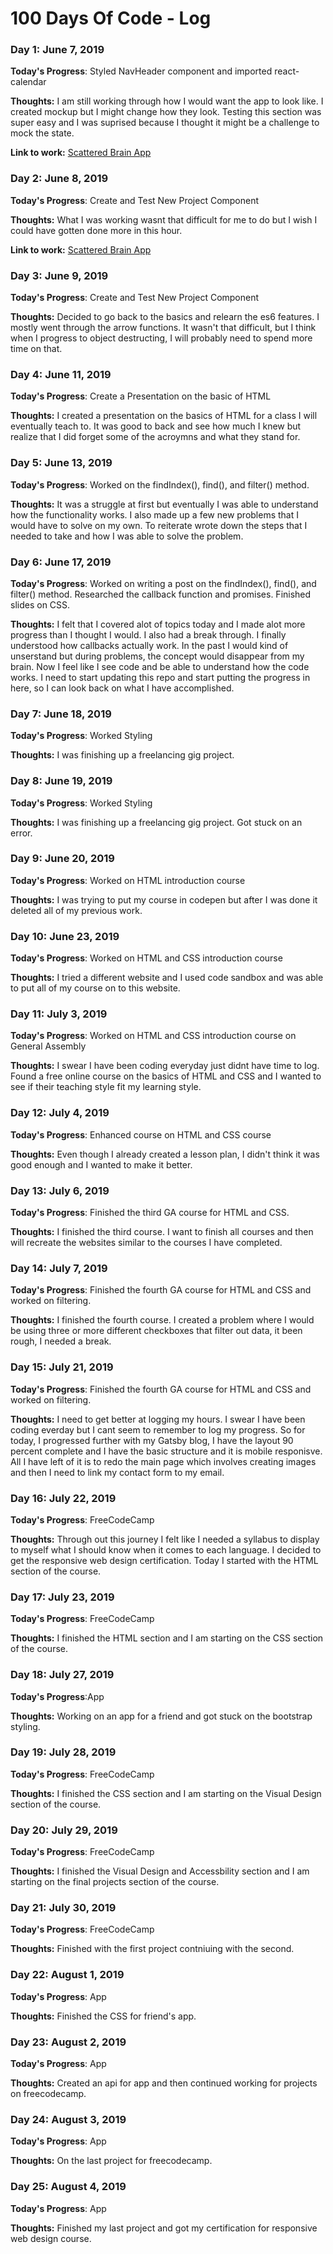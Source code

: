 # 100 Days Of Code - Log

### Day 1: June 7, 2019 


**Today's Progress**: Styled NavHeader component and imported react-calendar 

**Thoughts:** I am still working through how I would want the app to look like. I created mockup but I might change how they look. Testing this section was super easy and I was suprised because I thought it might be a challenge to mock the state.

**Link to work:** [Scattered Brain App](https://github.com/parshanapally/scattered-brain)


### Day 2: June 8, 2019 


**Today's Progress**: Create and Test New Project Component 

**Thoughts:** What I was working wasnt that difficult for me to do but I wish I could have gotten done more in this hour.

**Link to work:** [Scattered Brain App](https://github.com/parshanapally/scattered-brain)


### Day 3: June 9, 2019 


**Today's Progress**: Create and Test New Project Component 

**Thoughts:** Decided to go back to the basics and relearn the es6 features. I mostly went through the arrow functions. It wasn't that difficult, but I think when I progress to object destructing, I will probably need to spend more time on that.


### Day 4: June 11, 2019 


**Today's Progress**: Create a Presentation on the basic of HTML

**Thoughts:** I created a presentation on the basics of HTML for a class I will eventually teach to.
It was good to back and see how much I knew but realize that I did forget some of the acroymns and what they stand for.


### Day 5: June 13, 2019 


**Today's Progress**: Worked on the findIndex(), find(), and filter() method.

**Thoughts:** It was a struggle at first but eventually I was able to understand how the functionality works. I also made up a few new problems that I would have to solve on my own. To reiterate wrote down the steps that I needed to take and how I was able to solve the problem.

### Day 6: June 17, 2019 


**Today's Progress**: Worked on writing a post on the findIndex(), find(), and filter() method. Researched the callback function and promises. Finished slides on CSS.

**Thoughts:** I felt that I covered alot of topics today and I made alot more progress than I thought I would. I also had a break through. I finally understood how callbacks actually work. In the past I would kind of unserstand but during problems, the concept would disappear from my brain. Now I feel like I see code and be able to understand how the code works. I need to start updating this repo and start putting the progress in here, so I can look back on what I have accomplished.

### Day 7: June 18, 2019 


**Today's Progress**: Worked Styling

**Thoughts:** I was finishing up a freelancing gig project.

### Day 8: June 19, 2019 


**Today's Progress**: Worked Styling

**Thoughts:** I was finishing up a freelancing gig project. Got stuck on an error.

### Day 9: June 20, 2019 


**Today's Progress**: Worked on HTML introduction course

**Thoughts:** I was trying to put my course in codepen but after I was done it deleted all of my previous work.

### Day 10: June 23, 2019 


**Today's Progress**: Worked on HTML and CSS introduction course

**Thoughts:** I tried a different website and I used code sandbox and was able to put all of my course on to this website.

### Day 11: July 3, 2019 


**Today's Progress**: Worked on HTML and CSS introduction course on General Assembly

**Thoughts:**  I swear I have been coding everyday just didnt have time to log. Found a free online course on the basics of HTML and CSS and I wanted to see if their teaching style fit my learning style.

### Day 12: July 4, 2019 


**Today's Progress**: Enhanced course on HTML and CSS course

**Thoughts:** Even though I already created a lesson plan, I didn't think it was good enough and I wanted to make it better.


### Day 13: July 6, 2019 


**Today's Progress**: Finished the third GA course for HTML and CSS.

**Thoughts:** I finished the third course. I want to finish all courses and then will recreate the websites similar to the courses I have completed.


### Day 14: July 7, 2019 


**Today's Progress**: Finished the fourth GA course for HTML and CSS and worked on filtering.

**Thoughts:** I finished the fourth course. I created a problem where I would be using three or more different checkboxes that filter out data, it been rough, I needed a break.


### Day 15: July 21, 2019 


**Today's Progress**: Finished the fourth GA course for HTML and CSS and worked on filtering.

**Thoughts:** I need to get better at logging my hours. I swear I have been coding everday but I cant seem to remember to log my progress. So for today, I progressed further with my Gatsby blog, I have the layout 90 percent complete and I have the basic structure and it is mobile responisve. All I have left of it is to redo the main page which involves creating images and then I need to link my contact form to my email.

### Day 16: July 22, 2019 


**Today's Progress**: FreeCodeCamp

**Thoughts:** Through out this journey I felt like I needed a syllabus to display to myself what I should know when it comes to each language. I decided to get the responsive web design certification. Today I started with the HTML section of the course.


### Day 17: July 23, 2019 


**Today's Progress**: FreeCodeCamp

**Thoughts:** I finished the HTML section and I am starting on the CSS section of the course.


### Day 18: July 27, 2019 


**Today's Progress**:App

**Thoughts:** Working on an app for a friend and got stuck on the bootstrap styling.



### Day 19: July 28, 2019 


**Today's Progress**: FreeCodeCamp

**Thoughts:** I finished the CSS section and I am starting on the Visual Design section of the course.


### Day 20: July 29, 2019 


**Today's Progress**: FreeCodeCamp

**Thoughts:** I finished the Visual Design and Accessbility section and I am starting on the final projects section of the course.




### Day 21: July 30, 2019 


**Today's Progress**: FreeCodeCamp

**Thoughts:** Finished with the first project contniuing with the second.


### Day 22: August 1, 2019 


**Today's Progress**: App

**Thoughts:** Finished the CSS for friend's app.


### Day 23: August 2, 2019 

**Today's Progress**: App

**Thoughts:** Created an api for app and then continued working for projects on freecodecamp.


### Day 24: August 3, 2019 

**Today's Progress**: App

**Thoughts:** On the last project for freecodecamp.


### Day 25: August 4, 2019 

**Today's Progress**: App

**Thoughts:** Finished my last project and got my certification for responsive web design course.

